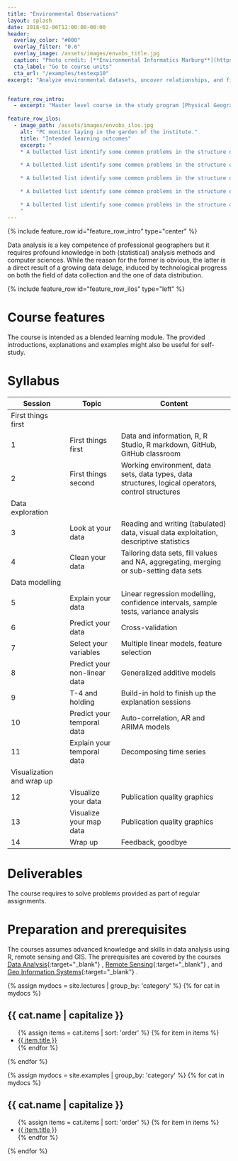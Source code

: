 ```yaml
---
title: "Environmental Observations"
layout: splash
date: 2018-02-06T12:00:00-00:00
header:
  overlay_color: "#000"
  overlay_filter: "0.6"
  overlay_image: /assets/images/envobs_title.jpg
  caption: "Photo credit: [**Environmental Informatics Marburg**](https://www.flickr.com/environmentalinformatics-marburg/)"
  cta_label: "Go to course units"
  cta_url: "/examples/testexp10"
excerpt: "Analyze environmental datasets, uncover relationships, and find answers to contemporary environmental questions."


feature_row_intro: 
  - excerpt: "Master level course in the study program [Physical Geography](https://www.uni-marburg.de/fb19/studium/studiengaenge/msc-phygeo) at Marburg University provided as part of Marburg's Open Educational Resources"
  
feature_row_ilos:
  - image_path: /assets/images/envobs_ilos.jpg
    alt: "PC monitor laying in the garden of the institute."
    title: "Intended learning outcomes"
    excerpt: "
	* A bulletted list identify some common problems in the structure of data frames
	
	* A bulletted list identify some common problems in the structure of data frames
	
	* A bulletted list identify some common problems in the structure of data frames
	
	* A bulletted list identify some common problems in the structure of data frames
	
	* A bulletted list identify some common problems in the structure of data frames
	"
---
```



{% include feature_row id="feature_row_intro" type="center" %}

Data analysis is a key competence of professional geographers but it requires profound knowledge in both (statistical) analysis methods and computer sciences. While the reason for the former is obvious, the latter is a direct result of a growing data deluge, induced by technological progress on both the field of data collection and the one of data distribution.

{% include feature_row id="feature_row_ilos" type="left" %}


# Course features

The course is intended as a blended learning module. The provided introductions, explanations and examples might also be useful for self-study.



# Syllabus

| Session | Topic | Content |
|-------|--------|---------|
| First things first |||
| 1 | First things first  | Data and information, R, R Studio, R markdown, GitHub, GitHub classroom |
| 2 | First things second | Working environment, data sets, data types, data structures, logical operators, control structures |
| Data exploration |||
| 3 | Look at your data | Reading and writing (tabulated) data, visual data exploitation, descriptive statistics |
| 4 | Clean your data | Tailoring data sets, fill values and NA, aggregating, merging or sub-setting data sets |
| Data modelling |||
| 5 | Explain your data | Linear regression modelling, confidence intervals, sample tests, variance analysis |
| 6 | Predict your data  | Cross-validation |
| 7 | Select your variables | Multiple linear models, feature selection |
| 8 | Predict your non-linear data | Generalized additive models |
| 9 | T-4 and holding | Build-in hold to finish up the explanation sessions |
| 10 | Predict your temporal data | Auto-correlation, AR and ARIMA models |
| 11 | Explain your temporal data | Decomposing time series |
| Visualization and wrap up |||
| 12 | Visualize your data | Publication quality graphics |
| 13 | Visualize your map data | Publication quality graphics |
| 14 | Wrap up | Feedback, goodbye |




# Deliverables

The course requires to solve problems provided as part of regular assignments.




# Preparation and prerequisites

The courses assumes advanced knowledge and skills in data analysis using R, remote sensing and GIS. The prerequisites are covered by the courses [Data Analysis](https://oer.uni-marburg.de/ilias.php?ref_id=326&cmdClass=ilrepositorygui&cmdNode=r5&baseClass=ilrepositorygui){:target="_blank"}
, [Remote Sensing](https://oer.uni-marburg.de/ilias.php?ref_id=340&cmdClass=ilrepositorygui&cmdNode=r5&baseClass=ilrepositorygui){:target="_blank"}
, and [Geo Information Systems](https://oer.uni-marburg.de/ilias.php?ref_id=327&cmdClass=ilrepositorygui&cmdNode=r5&baseClass=ilrepositorygui){:target="_blank"}
.

{% assign mydocs = site.lectures | group_by: 'category' %}
{% for cat in mydocs %}
<h2>{{ cat.name | capitalize }}</h2>
    <ul>
      {% assign items = cat.items | sort: 'order' %}
      {% for item in items %}
        <li><a href="{{ item.url }}">{{ item.title }}</a></li>
      {% endfor %}
    </ul>
{% endfor %}

{% assign mydocs = site.examples | group_by: 'category' %}
{% for cat in mydocs %}
<h2>{{ cat.name | capitalize }}</h2>
    <ul>
      {% assign items = cat.items | sort: 'order' %}
      {% for item in items %}
        <li><a href="{{ item.url }}">{{ item.title }}</a></li>
      {% endfor %}
    </ul>
{% endfor %}
